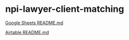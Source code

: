 # npi-lawyer-client-matching

[Google Sheets README.md](google-sheets/README.md)

[Airtable README.md](airtable/README.md)
